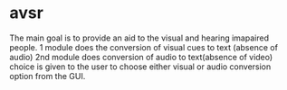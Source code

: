 # avsr
The main goal is to provide an aid to the visual and hearing imapaired people.
1 module does the conversion of visual cues to text (absence of audio)
2nd module does conversion of audio to text(absence of video)
choice is given to the user to choose either visual or audio conversion option from the GUI.
